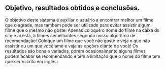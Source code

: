 ## Objetivo, resultados obtidos e conclusões.

O objetivo deste sistema é auxiliar o usuário a encontrar melhor um filme que o agrade, mas também pode ser utilizado para evitar assistir algum filme que o mesmo não goste. Apenas coloque o nome do filme na caixa do site e ai está, 5 filmes semelhantes segundo nosso algoritmo de recomendação! Coloque um filme que você não goste e veja o que não assistir ou um que você ame e veja as opções diante de você! Os resultados são bons e variados, porém ocasionalmente alguns filmes podem acabar se recomendando e tem a limitação que o nome do filme tem que ser escrito em inglês. 
